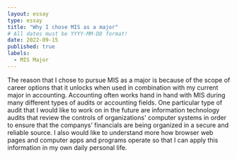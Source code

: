 ```yaml
---
layout: essay
type: essay
title: "Why I chose MIS as a major"
# All dates must be YYYY-MM-DD format!
date: 2022-09-15
published: true
labels:
  - MIS Major
---
```


The reason that I chose to pursue MIS as a major is because of the scope of career options that it unlocks when used in combination with my current major in accounting. Accounting often works hand in hand with MIS during many different types of audits or accounting fields. One particular type of audit that I would like to work on in the future are information technology audits that review the controls of organizations' computer systems in order to ensure that the companys’ financials are being organized in a secure and reliable source. I also would like to understand more how browser web pages and computer apps and programs operate so that I can apply this information in my own daily personal life.
